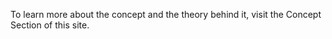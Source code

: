To learn more about the concept and the theory behind it, visit the Concept Section of this site.

<!-- This content is displayed on /center-home.html -->